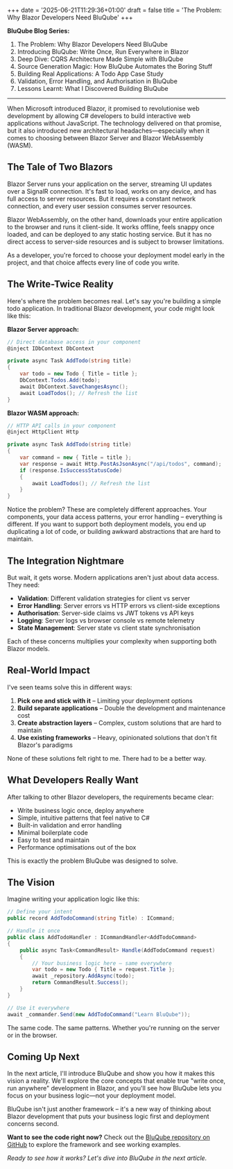 +++
date = '2025-06-21T11:29:36+01:00'
draft = false
title = 'The Problem: Why Blazor Developers Need BluQube'
+++

**BluQube Blog Series:**

1. The Problem: Why Blazor Developers Need BluQube
2. Introducing BluQube: Write Once, Run Everywhere in Blazor
3. Deep Dive: CQRS Architecture Made Simple with BluQube
4. Source Generation Magic: How BluQube Automates the Boring Stuff
5. Building Real Applications: A Todo App Case Study
6. Validation, Error Handling, and Authorisation in BluQube
7. Lessons Learnt: What I Discovered Building BluQube

---

When Microsoft introduced Blazor, it promised to revolutionise web development by allowing C# developers to build interactive web applications without JavaScript. The technology delivered on that promise, but it also introduced new architectural headaches—especially when it comes to choosing between Blazor Server and Blazor WebAssembly (WASM).

## The Tale of Two Blazors

Blazor Server runs your application on the server, streaming UI updates over a SignalR connection. It's fast to load, works on any device, and has full access to server resources. But it requires a constant network connection, and every user session consumes server resources.

Blazor WebAssembly, on the other hand, downloads your entire application to the browser and runs it client-side. It works offline, feels snappy once loaded, and can be deployed to any static hosting service. But it has no direct access to server-side resources and is subject to browser limitations.

As a developer, you're forced to choose your deployment model early in the project, and that choice affects every line of code you write.

## The Write-Twice Reality

Here's where the problem becomes real. Let's say you're building a simple todo application. In traditional Blazor development, your code might look like this:

**Blazor Server approach:**

```csharp
// Direct database access in your component
@inject IDbContext DbContext

private async Task AddTodo(string title)
{
    var todo = new Todo { Title = title };
    DbContext.Todos.Add(todo);
    await DbContext.SaveChangesAsync();
    await LoadTodos(); // Refresh the list
}
```

**Blazor WASM approach:**

```csharp
// HTTP API calls in your component
@inject HttpClient Http

private async Task AddTodo(string title)
{
    var command = new { Title = title };
    var response = await Http.PostAsJsonAsync("/api/todos", command);
    if (response.IsSuccessStatusCode)
    {
        await LoadTodos(); // Refresh the list
    }
}
```

Notice the problem? These are completely different approaches. Your components, your data access patterns, your error handling – everything is different. If you want to support both deployment models, you end up duplicating a lot of code, or building awkward abstractions that are hard to maintain.

## The Integration Nightmare

But wait, it gets worse. Modern applications aren't just about data access. They need:

- **Validation**: Different validation strategies for client vs server
- **Error Handling**: Server errors vs HTTP errors vs client-side exceptions
- **Authorisation**: Server-side claims vs JWT tokens vs API keys
- **Logging**: Server logs vs browser console vs remote telemetry
- **State Management**: Server state vs client state synchronisation

Each of these concerns multiplies your complexity when supporting both Blazor models.

## Real-World Impact

I've seen teams solve this in different ways:

1. **Pick one and stick with it** – Limiting your deployment options
2. **Build separate applications** – Double the development and maintenance cost
3. **Create abstraction layers** – Complex, custom solutions that are hard to maintain
4. **Use existing frameworks** – Heavy, opinionated solutions that don't fit Blazor's paradigms

None of these solutions felt right to me. There had to be a better way.

## What Developers Really Want

After talking to other Blazor developers, the requirements became clear:

- Write business logic once, deploy anywhere
- Simple, intuitive patterns that feel native to C#
- Built-in validation and error handling
- Minimal boilerplate code
- Easy to test and maintain
- Performance optimisations out of the box

This is exactly the problem BluQube was designed to solve.

## The Vision

Imagine writing your application logic like this:

```csharp
// Define your intent
public record AddTodoCommand(string Title) : ICommand;

// Handle it once
public class AddTodoHandler : ICommandHandler<AddTodoCommand>
{
    public async Task<CommandResult> Handle(AddTodoCommand request)
    {
        // Your business logic here – same everywhere
        var todo = new Todo { Title = request.Title };
        await _repository.AddAsync(todo);
        return CommandResult.Success();
    }
}

// Use it everywhere
await _commander.Send(new AddTodoCommand("Learn BluQube"));
```

The same code. The same patterns. Whether you're running on the server or in the browser.

## Coming Up Next

In the next article, I'll introduce BluQube and show you how it makes this vision a reality. We'll explore the core concepts that enable true "write once, run anywhere" development in Blazor, and you'll see how BluQube lets you focus on your business logic—not your deployment model.

BluQube isn't just another framework – it's a new way of thinking about Blazor development that puts your business logic first and deployment concerns second.

**Want to see the code right now?** Check out the [BluQube repository on GitHub](https://github.com/roly445/bluqube) to explore the framework and see working examples.

*Ready to see how it works? Let's dive into BluQube in the next article.*
